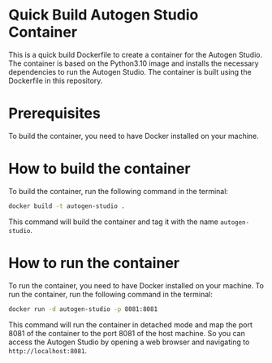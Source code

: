 # Quick Build Autogen Studio Container
This is a quick build Dockerfile to create a container for the Autogen Studio.
The container is based on the Python3.10 image and installs the necessary dependencies to run the Autogen Studio.
The container is built using the Dockerfile in this repository.

# Prerequisites
To build the container, you need to have Docker installed on your machine.

# How to build the container
To build the container, run the following command in the terminal:

```bash
docker build -t autogen-studio .
```

This command will build the container and tag it with the name `autogen-studio`.

# How to run the container
To run the container, you need to have Docker installed on your machine.
To run the container, run the following command in the terminal:

```bash
docker run -d autogen-studio -p 8081:8081
```

This command will run the container in detached mode and map the port 8081 of the container to the port 8081 of the host machine.
So you can access the Autogen Studio by opening a web browser and navigating to `http://localhost:8081`.